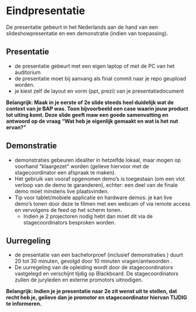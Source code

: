 # Eindpresentatie
De presentatie gebeurt in het Nederlands aan de hand van een slideshowpresentatie en een demonstratie (indien van toepassing).

## Presentatie 

* de presentatie gebeurt met een eigen laptop of met de PC van het auditorium
* de presentatie moet bij aanvang als final commit naar je repo geupload worden. 
* je kiest zelf de layout en vorm (ppt, prezi) van je presentatiedocument

**Belangrijk: Maak in je eerste of 2e slide steeds heel duidelijk wat de context van je BAP was. Toon bijvoorbeeld een case waarin jouw product tot uiting komt. Deze slide geeft maw een goede samenvatting en antwoord op de vraag “Wat heb je eigenlijk gemaakt en wat is het nut ervan?”**

## Demonstratie

* demonstraties gebeuren idealiter in hetzelfde lokaal, maar mogen op voorhand "klaargezet" worden (gelieve hiervoor met de stagecoordinator een afspraak te maken).
* Het gebruik van vooraf opgenomen demo’s is toegestaan (om een vlot verloop van de demo te garanderen), echter: een deel van de finale demo moet minstens live plaatsvinden.
* Tip voor tablet/mobiele applicatie en hardware demos: je kan live demo’s tonen door deze te filmen met een webcam of via remote access en vervolgens de feed op het scherm tonen.
  * Indien je 2 projectoren nodig hebt dan moet dit via de stagecoordinators besproken worden.

## Uurregeling

* de presentatie van een bachelorproef (inclusief demonstraties ) duurt 20 tot 30 minuten, gevolgd door 10 minuten vragen/antwoorden .
* De uurregeling van de opleiding wordt door de stagecoordinators vastgelegd en verschijnt tijdig op Blackboard. De stagecoordinators zullen de juryleden en externe promotors uitnodigen.

**Belangrijk: Indien je je presentatie naar 2e zit wenst uit te stellen, dat recht heb je, gelieve dan je promotor en stagecoordinator hiervan TIJDIG te informeren.**

